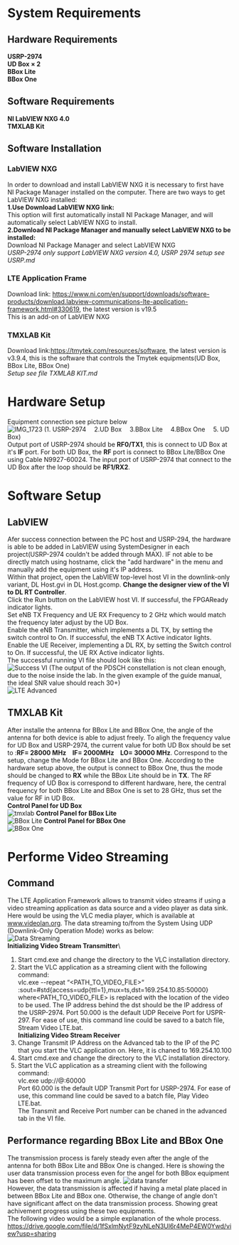# System Requirements
## Hardware Requirements
**USRP-2974**\
**UD Box $\times$ 2**\
**BBox Lite**\
**BBox One**
## Software Requirements
**NI LabVIEW NXG 4.0**\
**TMXLAB Kit**
## Software Installation
### LabVIEW NXG
In order to download and install LabVIEW NXG it is necessary to first have NI Package Manager installed on the computer. There are two ways to get LabVIEW NXG installed:\
**1.Use Download LabVIEW NXG link:**\
This option will first automatically install NI Package Manager, and will automatically select LabVIEW NXG to install.\
**2.Download NI Package Manager and manually select LabVIEW NXG to be installed:**\
Download NI Package Manager and select LabVIEW NXG\
*USRP-2974 only support LabVIEW NXG version 4.0, USRP 2974 setup see USRP.md*
### LTE Application Frame
Download link: https://www.ni.com/en/support/downloads/software-products/download.labview-communications-lte-application-framework.html#330619, the latest version is v19.5\
This is an add-on of LabVIEW NXG
### TMXLAB Kit
Download link:https://tmytek.com/resources/software, the latest version is v3.9.4, this is the software that controls the Tmytek equipments(UD Box, BBox Lite, BBox One)\
*Setup see file TXMLAB KIT.md*
# Hardware Setup
Equipment connection see picture below\
![IMG_1723](https://github.com/XueShannon/AISECLAB_mmWave/assets/82636876/00526ad6-aea5-48de-be89-144eed236af2)
(1. USRP-2974 &emsp;2.UD Box &emsp;3.BBox Lite &emsp;4.BBox One &emsp;5. UD Box)\
Output port of USRP-2974 should be **RF0/TX1**, this is connect to UD Box at it's **IF** port. For both UD Box, the **RF** port is connect to BBox Lite/BBox One using Cable N9927-60024. The input port of USRP-2974 that connect to the UD Box after the loop should be **RF1/RX2**.
# Software Setup
## LabVIEW
Afer success connection between the PC host and USRP-294, the hardware is able to be added in LabVIEW using SystemDesigner in each project(USRP-2974 couldn't be added through MAX). IF not able to be directly match using hostname, click the "add hardware" in the menu and manually add the equipment using it's IP address.\
Within that project, open the LabVIEW top-level host VI in the downlink-only variant, DL Host.gvi in DL Host.gcomp. **Change the designer view of the VI to DL RT Controller**.\
Click the Run button on the LabVIEW host VI. If successful, the FPGAReady indicator lights.\
Set eNB TX Frequency and  UE RX Frequency to 2 GHz which would match the frequency later adjust by the UD Box.\
Enable the eNB Transmitter, which implements a DL TX, by setting the switch control to On. If successful, the eNB TX Active indicator lights.\
Enable the UE Receiver, implementing a DL RX, by setting the Switch control to On. If successful, the UE RX Active indicator lights.\
The successful running VI file should look like this:\
![Success VI](https://github.com/XueShannon/AISECLAB_mmWave/assets/82636876/44ec4b88-10c1-4243-a99c-66d2465295cb)
(The output of the PDSCH constellation is not clean enough, due to the noise inside the lab. In the given example of the guide manual, the ideal SNR value should reach 30+)\
![LTE Advanced](https://github.com/XueShannon/AISECLAB_mmWave/assets/82636876/06374de4-5ad8-49fa-ab56-277045ac608a)
## TMXLAB Kit
After installe the antenna for BBox Lite and BBox One, the angle of the antenna for both device is able to adjust freely. To aligh the frequency value for UD Box and USRP-2974, the current value for both UD Box should be set to :**RF= 28000 MHz**&emsp;**IF= 2000MHz**&emsp;**LO= 30000 MHz**. Correspond to the setup, change the Mode for BBox Lite and BBox One. According to the hardware setup above, the output is connect to BBox One, thus the mode should be changed to **RX** while the BBox Lite should be in **TX**. The RF frequency of UD Box is correspond to different hardware, here, the central frequency for both BBox Lite and BBox One is set to 28 GHz, thus set the value for RF in UD Box.\
**Control Panel for UD Box**\
![tmxlab](https://github.com/XueShannon/AISECLAB_mmWave/assets/82636876/e9583796-6828-4e25-b0e2-9b12a67d32ab)
**Control Panel for BBox Lite**\
![BBox Lite](https://github.com/XueShannon/AISECLAB_mmWave/assets/82636876/614e6c17-247a-4290-a359-47c818e27b14)
**Control Panel for BBox One**\
![BBox One](https://github.com/XueShannon/AISECLAB_mmWave/assets/82636876/dc2aba3b-58aa-4414-9ed5-e9f11e54923e)
# Performe Video Streaming
## Command
The LTE Application Framework allows to transmit video streams if using a video streaming application as data source and a video player as data sink. Here would be using the VLC media player, which is available at www.videolan.org.  The data streaming to/from the System Using UDP (Downlink-Only Operation Mode) works as below:\
![Data Streaming](https://github.com/XueShannon/AISECLAB_mmWave/assets/82636876/bd9fcd21-fb58-40e9-ab10-6f89b18602c7)\
**Initializing Video Stream Transmitter**\
1. Start cmd.exe and change the directory to the VLC installation directory.
2. Start the VLC application as a streaming client with the following command:\
vlc.exe --repeat “<PATH_TO_VIDEO_FILE>“\
:sout=#std{access=udp{ttl=1},mux=ts,dst=169.254.10.85:50000}\
 where<PATH_TO_VIDEO_FILE> is replaced with the location of the video to be used. The IP address behind the dst should be the IP address of the USRP-2974.
Port 50.000 is the default UDP Receive Port for USPR-297. For ease of use, this command line could be saved to a batch file, Stream Video LTE.bat.\
**Initializing Video Stream Receiver**
1. Change Transmit IP Address on the Advanced tab to the IP of the PC that you start the VLC application on. Here, it is chaned to 169.254.10.100
2. Start cmd.exe and change the directory to the VLC installation directory.
3. Start the VLC application as a streaming client with the following command:\
vlc.exe udp://@:60000\
Port 60.000 is the default UDP Transmit Port for USRP-2974. For ease of use, this command line could be saved to a batch file, Play Video LTE.bat.\
The Transmit and Receive Port number can be chaned in the advanced tab in the VI file.
## Performance regarding BBox Lite and BBox One
The transmission process is farely steady even after the angle of the antenna for both BBox Lite and BBox One is changed. Here is showing the user data transmission process even for the angel for both BBox equipment has been offset to the maximum angle.
![data transfer](https://github.com/XueShannon/AISECLAB_mmWave/assets/82636876/bddeed8c-ce65-4237-8766-c1bdd06aa64c)\
However, the data transmission is affected if having a metal plate placed in between BBox Lite and BBox one. Otherwise, the change of angle don't have significant affect on the data transmission process. Showing great achivement progress using these two equipments.\
The following video would be a simple explanation of the whole process.\
https://drive.google.com/file/d/1fSxlmNytF9zyNLeN3Ul6r4MeP4EW0Ywd/view?usp=sharing
